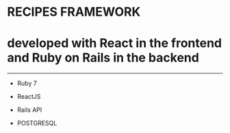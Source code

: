 # RECIPES FRAMEWORK 
# developed with React in the frontend and Ruby on Rails in the backend
----------------------------------------------------
* Ruby 7

* ReactJS

* Rails API

* POSTGRESQL
